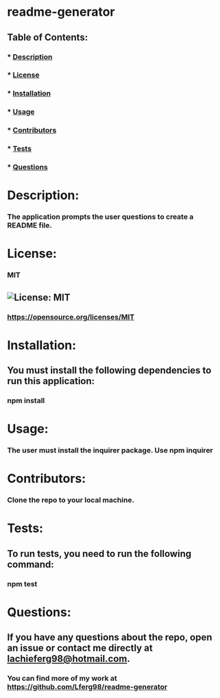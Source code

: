 
  # readme-generator



  ## Table of Contents:
  ### * [Description](#description)
  ### * [License](#license)
  ### * [Installation](#dependencies)
  ### * [Usage](#usage)
  ### * [Contributors](#contributing)
  ### * [Tests](#tests)
  ### * [Questions](#questions)


# Description:
### The application prompts the user questions to create a README file.

# License:
### MIT
##  ![License: MIT](https://img.shields.io/badge/License-MIT-yellow.svg) 
### https://opensource.org/licenses/MIT

# Installation:
## You must install the following dependencies to run this application: 
### npm install

# Usage:
### The user must install the inquirer package. Use npm inquirer

# Contributors:
### Clone the repo to your local machine.

# Tests:
## To run tests, you need to run the following command: 
### npm test

# Questions:
## If you have any questions about the repo, open an issue or contact me directly at lachieferg98@hotmail.com.
### You can find more of my work at https://github.com/Lferg98/readme-generator
   
